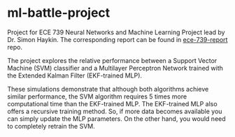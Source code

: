 ml-battle-project
===============

Project for ECE 739 Neural Networks and Machine Learning Project lead by Dr. Simon Haykin. The corresponding report can be found in [ece-739-report](http://github.com/pchrapka/ece-739-report) repo.

The project explores the relative performance between a Support Vector Machine (SVM) classifier and a Multilayer Perceptron Network trained with the Extended Kalman Filter (EKF-trained MLP). 

These simulations demonstrate that although both algorithms achieve similar performance, the SVM algorithm requires 5 times more computational time than the EKF-trained MLP. The EKF-trained MLP also offers a recursive training method. So, if more data becomes available you can simply update the MLP parameters. On the other hand, you would need to completely retrain the SVM.
